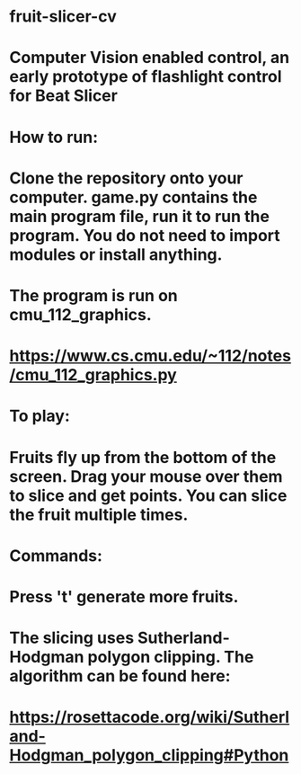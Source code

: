 # fruit-slicer-cv
# Computer Vision enabled control, an early prototype of flashlight control for Beat Slicer
# 
# How to run:
# Clone the repository onto your computer. game.py contains the main program file, run it to run the program. You do not need to import modules or install anything. 
#
# The program is run on cmu_112_graphics. 
# https://www.cs.cmu.edu/~112/notes/cmu_112_graphics.py
#
# To play:
# Fruits fly up from the bottom of the screen. Drag your mouse over them to slice and get points. You can slice the fruit multiple times.
# 
# Commands:
# Press 't' generate more fruits.
#
# The slicing uses Sutherland-Hodgman polygon clipping. The algorithm can be found here:
# https://rosettacode.org/wiki/Sutherland-Hodgman_polygon_clipping#Python
